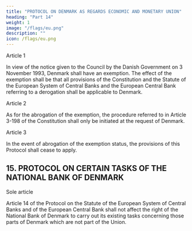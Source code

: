 ```yaml
---
title: "PROTOCOL ON DENMARK AS REGARDS ECONOMIC AND MONETARY UNION"
heading: "Part 14"
weight: 1
image: "/flags/eu.png"
description: ""
icon: /flags/eu.png
---
```



<!-- THE HIGH CONTRACTING PARTIES, TAKING INTO ACCOUNT that the Danish Constitution contains provisions which may imply a referendum in 
Denmark prior to Denmark renouncing its exemption;
GIVEN THAT, on 3 November 1993, the Danish Government notified the Council of its intention not to participate in
the third stage of economic and monetary union, under the terms of paragraph 1 of the Protocol on certain provisions
relating to Denmark, annexed to the Treaty establishing the European Community,
HAVE AGREED upon the following provisions, which shall be annexed to the Treaty establishing a Constitution for
Europe: -->

Article 1

In view of the notice given to the Council by the Danish Government on 3 November 1993,
Denmark shall have an exemption. The effect of the exemption shall be that all provisions of the
Constitution and the Statute of the European System of Central Banks and the European Central
Bank referring to a derogation shall be applicable to Denmark.

Article 2

As for the abrogation of the exemption, the procedure referred to in Article 3-198 of the
Constitution shall only be initiated at the request of Denmark.

Article 3

In the event of abrogation of the exemption status, the provisions of this Protocol shall cease to
apply.


## 15. PROTOCOL ON CERTAIN TASKS OF THE NATIONAL BANK OF DENMARK

<!-- THE HIGH CONTRACTING PARTIES,
DESIRING to settle certain particular problems relating to Denmark;
HAVE AGREED upon the following provisions, which shall be annexed to the Treaty establishing a Constitution for
Europe: -->

Sole article

Article 14 of the Protocol on the Statute of the European System of Central Banks and of the
European Central Bank shall not affect the right of the National Bank of Denmark to carry out its
existing tasks concerning those parts of Denmark which are not part of the Union.


